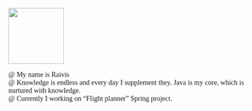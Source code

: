 <body>
<p>
<img border="0" src="https://brandslogos.com/wp-content/uploads/images/large/java-logo-black-and-white-1.png" width="111" height="112"></p>
<p><font face="Consolas">
@ My name is Raivis<br>
@ Knowledge is endless and every day I supplement they. Java is my core, which is nurtured with knowledge. <br>
@ Currently I working on “Flight planner” Spring project.
</font></p>

</body>








